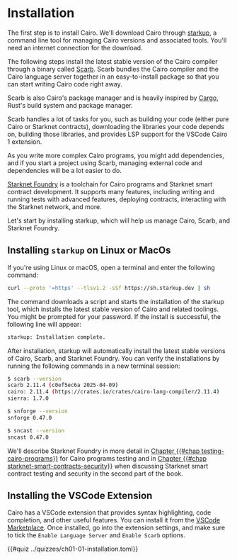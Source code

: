 # Installation

The first step is to install Cairo. We'll download Cairo through [starkup][starkup], a command line tool for managing Cairo versions and associated tools. You'll need an internet connection for the download.

The following steps install the latest stable version of the Cairo compiler through a binary called [Scarb][scarb doc]. Scarb bundles the Cairo compiler and the Cairo language server together in an easy-to-install package so that you can start writing Cairo code right away.

Scarb is also Cairo's package manager and is heavily inspired by [Cargo][cargo doc], Rust's build system and package manager.

Scarb handles a lot of tasks for you, such as building your code (either pure Cairo or Starknet contracts), downloading the libraries your code depends on, building those libraries, and provides LSP support for the VSCode Cairo 1 extension.

As you write more complex Cairo programs, you might add dependencies, and if you start a project using Scarb, managing external code and dependencies will be a lot easier to do.

[Starknet Foundry][sn foundry] is a toolchain for Cairo programs and Starknet smart contract development. It supports many features, including writing and running tests with advanced features, deploying contracts, interacting with the Starknet network, and more.

Let's start by installing starkup, which will help us manage Cairo, Scarb, and Starknet Foundry.

[starkup]: https://github.com/software-mansion/starkup
[scarb doc]: https://docs.swmansion.com/scarb/docs
[cargo doc]: https://doc.rust-lang.org/cargo/
[sn foundry]: https://foundry-rs.github.io/starknet-foundry/index.html

## Installing `starkup` on Linux or MacOs

If you're using Linux or macOS, open a terminal and enter the following command:

```bash
curl --proto '=https' --tlsv1.2 -sSf https://sh.starkup.dev | sh
```

The command downloads a script and starts the installation of the starkup tool, which installs the latest stable version of Cairo and related toolings. You might be prompted for your password. If the install is successful, the following line will appear:

```bash
starkup: Installation complete.
```

After installation, starkup will automatically install the latest stable versions of Cairo, Scarb, and Starknet Foundry. You can verify the installations by running the following commands in a new terminal session:

```bash
$ scarb --version
scarb 2.11.4 (c0ef5ec6a 2025-04-09)
cairo: 2.11.4 (https://crates.io/crates/cairo-lang-compiler/2.11.4)
sierra: 1.7.0

$ snforge --version
snforge 0.47.0

$ sncast --version
sncast 0.47.0
```

We'll describe Starknet Foundry in more detail in [Chapter {{#chap testing-cairo-programs}}][writing tests] for Cairo programs testing and in [Chapter {{#chap starknet-smart-contracts-security}}][testing with snfoundry] when discussing Starknet smart contract testing and security in the second part of the book.

[writing tests]: ./ch10-01-how-to-write-tests.md
[testing with snfoundry]: ./ch104-02-testing-smart-contracts.md#testing-smart-contracts-with-starknet-foundry

## Installing the VSCode Extension

Cairo has a VSCode extension that provides syntax highlighting, code completion, and other useful features. You can install it from the [VSCode Marketplace][vsc extension].
Once installed, go into the extension settings, and make sure to tick the `Enable Language Server` and `Enable Scarb` options.

[vsc extension]: https://marketplace.visualstudio.com/items?itemName=starkware.cairo1

{{#quiz ../quizzes/ch01-01-installation.toml}}
